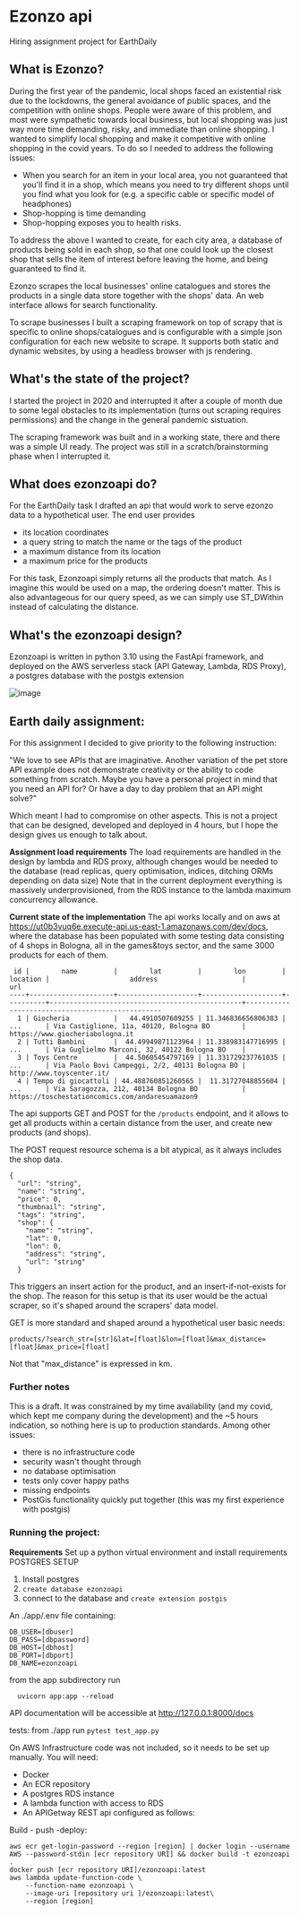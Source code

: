 # Ezonzo api

Hiring assignment project for EarthDaily

## What is Ezonzo?

During the first year of the pandemic, local shops faced an existential risk due to the lockdowns, the general avoidance of public spaces, and the competition with online shops. People were aware of this problem, and most were sympathetic towards local business, but local shopping was just way more time demanding, risky, and immediate than online shopping.
I wanted to simplify local shopping and make it competitive with online shopping in the covid years. To do so I needed to address the following issues:
- When you search for an item in your local area, you not guaranteed that you'll find it in a shop, which means you need to try different shops until you find what you look for (e.g. a specific cable or specific model of headphones)
- Shop-hopping is time demanding
- Shop-hopping exposes you to health risks.

To address the above I wanted to create, for each city area, a database of products being sold in each shop, so that one could look up the closest shop that sells the item of interest before leaving the home, and being guaranteed to find it.

Ezonzo scrapes the local businesses' online catalogues and stores the products in a single data store together with the shops' data. An web interface allows for search functionality.

To scrape businesses I built a scraping framework on top of scrapy that is specific to online shops/catalogues and is configurable with a simple json configuration for each new website to scrape. It supports both static and dynamic websites, by using a headless browser with js rendering.

## What's the state of the project?
I started the project in 2020 and interrupted it after a couple of month due to some legal obstacles to its implementation (turns out scraping requires permissions) and the change in the general pandemic sistuation.

The scraping framework was built and in a working state, there and there was a simple UI ready. 
The project was still in a scratch/brainstorming phase when I interrupted it.

## What does ezonzoapi do?
For the EarthDaily task I drafted an api that would work to serve ezonzo data to a hypothetical user. 
The end user provides

- its location coordinates
- a query string to match the name or the tags of the product
- a maximum distance from its location
- a maximum price for the products

For this task, Ezonzoapi simply returns all the products that match. As I imagine this would be used on a map, the ordering doesn't matter. This is also advantageous for our query speed, as we can simply use ST_DWithin instead of calculating the distance.

## What's the ezonzoapi design?

Ezonzoapi is written in python 3.10 using the FastApi framework, and deployed on the AWS serverless stack (API Gateway, Lambda, RDS Proxy), a postgres database with the postgis extension

![image](https://github.com/robertocarta/ezonzoapi/assets/15035783/ecb7ad52-fcc4-4179-a4d2-757049d70490)

## Earth daily assignment:

For this assignment I decided to give priority to the following instruction:

"We love to see APIs that are imaginative. Another variation of the pet store API example does not demonstrate creativity or the ability to
code something from scratch. Maybe you have a personal project in mind that you need an API for? Or have a day to day problem that
an API might solve?"

Which meant I had to compromise on other aspects. This is not a project that can be designed, developed and deployed in 4 hours, but I hope the design gives us enough to talk about.

**Assignment load requirements**
The load requirements are handled in the design by lambda and RDS proxy, although changes would be needed to the database (read replicas, query optimisation, indices, ditching ORMs depending on data size)
Note that in the current deployment everything is massively underprovisioned, from the RDS instance to the lambda maximum concurrency allowance.


**Current state of the implementation**
The api works locally and on aws at https://ut0b3vuq6e.execute-api.us-east-1.amazonaws.com/dev/docs, where the database has been populated with some testing data consisting of 4 shops in Bologna, all in the games&toys sector, and the same 3000 products for each of them. 

```
 id |        name         |        lat         |        lon         | location |                    address                     |                       url
----+---------------------+--------------------+--------------------+----------+------------------------------------------------+-------------------------------------------------
  1 | Giocheria           |   44.4910507609255 | 11.346836656806383 | ...      | Via Castiglione, 11a, 40120, Bologna BO        | https://www.giocheriabologna.it
  2 | Tutti Bambini       |  44.49949871123964 | 11.338983147716995 | ...      | Via Guglielmo Marconi, 32, 40122 Bologna BO    |
  3 | Toys Centre         |  44.50605454797169 | 11.331729237761035 | ...      | Via Paolo Bovi Campeggi, 2/2, 40131 Bologna BO | http://www.toyscenter.it/
  4 | Tempo di giocattoli | 44.488760851260565 |  11.31727048855604 | ...      | Via Saragozza, 212, 40134 Bologna BO           | https://toschestationcomics.com/andaresuamazon9
```

The api supports GET and POST for the `/products` endpoint, and it allows to get all products within a certain distance from the user, and create new products (and shops).

The POST request resource schema is a bit atypical, as it always includes the shop data.


```
{
  "url": "string",
  "name": "string",
  "price": 0,
  "thumbnail": "string",
  "tags": "string",
  "shop": {
    "name": "string",
    "lat": 0,
    "lon": 0,
    "address": "string",
    "url": "string"
  }
```
This triggers an insert action for the product, and an insert-if-not-exists for the shop. The reason for this setup is that its user would be the actual scraper, so it's shaped around the scrapers' data model.

GET is more standard and shaped around a hypothetical user basic needs:

`products/?search_str=[str]&lat=[float]&lon=[float]&max_distance=[float]&max_price=[float]`

Not that "max_distance" is expressed in km.




### Further notes
This is a draft. It was constrained by my time availability (and my covid, which kept me company during the development) and the ~5 hours indication, so nothing here is up to production standards. Among other issues:
- there is no infrastructure code
- security wasn't thought through
- no database optimisation
- tests only cover happy paths
- missing endpoints
- PostGis functionality quickly put together (this was my first experience with postgis)



### Running the project:


**Requirements**
Set up a python virtual environment and install requirements
POSTGRES SETUP
1. Install postgres
2. `create database ezonzoapi`
3. connect to the database and `create extension postgis`

An  ./app/.env file containing:
```
DB_USER=[dbuser]
DB_PASS=[dbpassword]
DB_HOST=[dbhost]
DB_PORT=[dbport]
DB_NAME=ezonzoapi
```

from the app subdirectory run
```
  uvicorn app:app --reload
```

API documentation will be accessible at http://127.0.0.1:8000/docs

tests:
from ./app run `pytest test_app.py`

On AWS
Infrastructure code was not included, so it needs to be set up manually. You will need:

- Docker
- An ECR repository
- A postgres RDS instance 
- A lambda function with access to RDS
- An APIGetway REST api configured as follows:

Build - push -deploy:
```
aws ecr get-login-password --region [region] | docker login --username AWS --password-stdin [ecr repository URI] && docker build -t ezonzoapi .
docker push [ecr repository URI]/ezonzoapi:latest
aws lambda update-function-code \
    --function-name ezonzoapi \
    --image-uri [repository uri ]/ezonzoapi:latest\
    --region [region]
```
